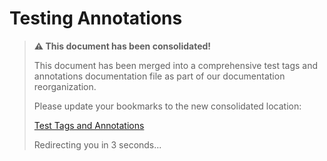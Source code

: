 # Testing Annotations

> **⚠️ This document has been consolidated!**
>
> This document has been merged into a comprehensive test tags and annotations documentation file as part of our documentation reorganization.
>
> Please update your bookmarks to the new consolidated location:
>
> [Test Tags and Annotations](/docs/testing/test-tags-and-annotations.md)
>
> Redirecting you in 3 seconds...
